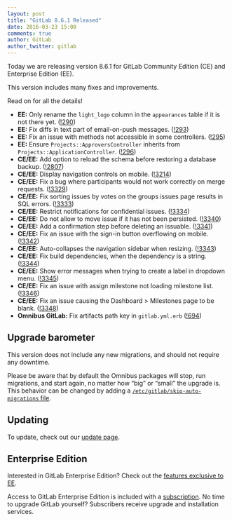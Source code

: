 ```yaml
---
layout: post
title: "GitLab 8.6.1 Released"
date: 2016-03-23 15:00
comments: true
author: GitLab
author_twitter: gitlab
---
```


Today we are releasing version 8.6.1 for GitLab Community Edition (CE) and
Enterprise Edition (EE).

This version includes many fixes and improvements.

Read on for all the details!

<!-- more -->

- **EE:** Only rename the `light_logo` column in the `appearances` table if it is not there yet. ([!290])
- **EE:** Fix diffs in text part of email-on-push messages. ([!293])
- **EE:** Fix an issue with methods not accessible in some controllers. ([!295])
- **EE:** Ensure `Projects::ApproversController` inherits from `Projects::ApplicationController`. ([!296])
- **CE/EE:** Add option to reload the schema before restoring a database backup. ([!2807])
- **CE/EE:** Display navigation controls on mobile. ([!3214])
- **CE/EE:** Fix a bug where participants would not work correctly on merge requests. ([!3329])
- **CE/EE:** Fix sorting issues by votes on the groups issues page results in SQL errors. ([!3333])
- **CE/EE:** Restrict notifications for confidential issues. ([!3334])
- **CE/EE:** Do not allow to move issue if it has not been persisted. ([!3340])
- **CE/EE:** Add a confirmation step before deleting an issuable. ([!3341])
- **CE/EE:** Fix an issue with the sign-in button overflowing on mobile. ([!3342])
- **CE/EE:** Auto-collapses the navigation sidebar when resizing. ([!3343])
- **CE/EE:** Fix build dependencies, when the dependency is a string. ([!3344])
- **CE/EE:** Show error messages when trying to create a label in dropdown menu. ([!3345])
- **CE/EE:** Fix an issue with assign milestone not loading milestone list. ([!3346])
- **CE/EE:** Fix an issue causing the Dashboard > Milestones page to be blank. ([!3348])
- **Omnibus GitLab:** Fix artifacts path key in `gitlab.yml.erb` ([!694])

[!290]: https://gitlab.com/gitlab-org/gitlab-ee/merge_requests/290
[!293]: https://gitlab.com/gitlab-org/gitlab-ee/merge_requests/293
[!295]: https://gitlab.com/gitlab-org/gitlab-ee/merge_requests/295
[!296]: https://gitlab.com/gitlab-org/gitlab-ee/merge_requests/296

[!2807]: https://gitlab.com/gitlab-org/gitlab-ce/merge_requests/2807
[!3214]: https://gitlab.com/gitlab-org/gitlab-ce/merge_requests/3214
[!3329]: https://gitlab.com/gitlab-org/gitlab-ce/merge_requests/3329
[!3333]: https://gitlab.com/gitlab-org/gitlab-ce/merge_requests/3333
[!3334]: https://gitlab.com/gitlab-org/gitlab-ce/merge_requests/3334
[!3340]: https://gitlab.com/gitlab-org/gitlab-ce/merge_requests/3340
[!3341]: https://gitlab.com/gitlab-org/gitlab-ce/merge_requests/3341
[!3342]: https://gitlab.com/gitlab-org/gitlab-ce/merge_requests/3342
[!3343]: https://gitlab.com/gitlab-org/gitlab-ce/merge_requests/3343
[!3344]: https://gitlab.com/gitlab-org/gitlab-ce/merge_requests/3344
[!3345]: https://gitlab.com/gitlab-org/gitlab-ce/merge_requests/3345
[!3346]: https://gitlab.com/gitlab-org/gitlab-ce/merge_requests/3346
[!3348]: https://gitlab.com/gitlab-org/gitlab-ce/merge_requests/3348

[!694]: https://gitlab.com/gitlab-org/omnibus-gitlab/merge_requests/694

## Upgrade barometer

This version does not include any new migrations, and should not require
any downtime.

Please be aware that by default the Omnibus packages will stop, run migrations,
and start again, no matter how “big” or “small” the upgrade is. This behavior
can be changed by adding a [`/etc/gitlab/skip-auto-migrations`
file](http://doc.gitlab.com/omnibus/update/README.html).

## Updating

To update, check out our [update page](https://about.gitlab.com/update).

## Enterprise Edition

Interested in GitLab Enterprise Edition? Check out the [features exclusive to
EE](https://about.gitlab.com/features/#enterprise).

Access to GitLab Enterprise Edition is included with a [subscription](https://about.gitlab.com/pricing/).
No time to upgrade GitLab yourself? Subscribers receive upgrade and installation
services.
